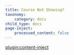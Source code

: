 ```yaml
---
title: Course Not Showing?
taxonomy:
    category: docs
child_type: docs
page-inject:
    processed_content: false
---
```



[plugin:content-inject](/moodle/basics/course-not-showing/)
